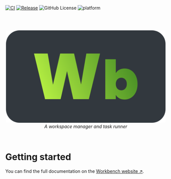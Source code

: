 [![CI](https://github.com/sophie-katz/workbench/actions/workflows/ci.yml/badge.svg)](https://github.com/sophie-katz/workbench/actions/workflows/ci.yml) [![Release](https://github.com/sophie-katz/workbench/actions/workflows/release.yml/badge.svg)](https://github.com/sophie-katz/workbench/actions/workflows/release.yml) ![GitHub License](https://img.shields.io/github/license/sophie-katz/workbench) ![platform](https://img.shields.io/badge/platform-linux%7Cmacos-blue)

<br />
<br />

<p align="center">
    <img width="500px" src="./docs/assets//logo.svg" />
    <br />
    <i>A workspace manager and task runner</i>
</p>

<br />

# Getting started

You can find the full documentation on the [Workbench website ↗](https://workbench.sophiekatz.us/).
